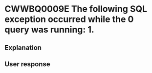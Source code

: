 # CWWBQ0009E The following SQL exception occurred while the 0 query was running: 1.

## Explanation

## User response